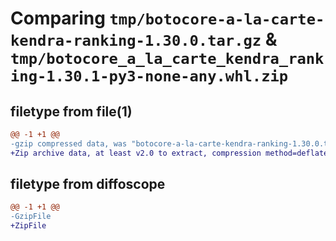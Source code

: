 # Comparing `tmp/botocore-a-la-carte-kendra-ranking-1.30.0.tar.gz` & `tmp/botocore_a_la_carte_kendra_ranking-1.30.1-py3-none-any.whl.zip`

## filetype from file(1)

```diff
@@ -1 +1 @@
-gzip compressed data, was "botocore-a-la-carte-kendra-ranking-1.30.0.tar", last modified: Tue Jul  4 01:44:38 2023, max compression
+Zip archive data, at least v2.0 to extract, compression method=deflate
```

## filetype from diffoscope

```diff
@@ -1 +1 @@
-GzipFile
+ZipFile
```

